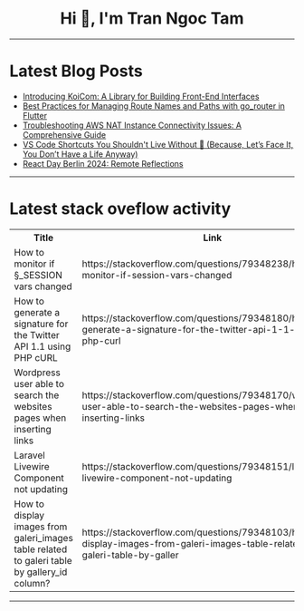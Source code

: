 <h1 align="center">Hi 👋, I'm Tran Ngoc Tam</h1>

---

# Latest Blog Posts 
<!-- BLOG-POST-LIST:START -->
- [Introducing KoiCom: A Library for Building Front-End Interfaces](https://dev.to/valkoivo/introducing-koicom-a-library-for-building-front-end-interfaces-5cfb)
- [Best Practices for Managing Route Names and Paths with go_router in Flutter](https://dev.to/7twilight/best-practices-for-managing-route-names-and-paths-with-gorouter-in-flutter-4pd8)
- [Troubleshooting AWS NAT Instance Connectivity Issues: A Comprehensive Guide](https://dev.to/chatgptnexus/2025011122-41-44-article-5932)
- [VS Code Shortcuts You Shouldn&#39;t Live Without 🚀 &lpar;Because, Let’s Face It, You Don’t Have a Life Anyway&rpar;](https://dev.to/sudo_091/vs-code-shortcuts-you-shouldnt-live-without-because-lets-face-it-you-dont-have-a-life-4cmn)
- [React Day Berlin 2024: Remote Reflections](https://dev.to/justanordinaryperson/react-day-berlin-2024-remote-reflections-4172)
<!-- BLOG-POST-LIST:END -->

---

# Latest stack oveflow activity
<table>
  <tr><th>Title</th><th>Link</th></tr>
  <!-- STACKOVERFLOW:START --><tr><td>How to monitor if §_SESSION vars changed</td><td>https://stackoverflow.com/questions/79348238/how-to-monitor-if-session-vars-changed</td></tr><tr><td>How to generate a signature for the Twitter API 1.1 using PHP cURL</td><td>https://stackoverflow.com/questions/79348180/how-to-generate-a-signature-for-the-twitter-api-1-1-using-php-curl</td></tr><tr><td>Wordpress user able to search the websites pages when inserting links</td><td>https://stackoverflow.com/questions/79348170/wordpress-user-able-to-search-the-websites-pages-when-inserting-links</td></tr><tr><td>Laravel Livewire Component not updating</td><td>https://stackoverflow.com/questions/79348151/laravel-livewire-component-not-updating</td></tr><tr><td>How to display images from galeri_images table related to galeri table by gallery_id column?</td><td>https://stackoverflow.com/questions/79348103/how-to-display-images-from-galeri-images-table-related-to-galeri-table-by-galler</td></tr><!-- STACKOVERFLOW:END -->
</table>

---


